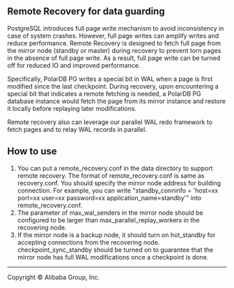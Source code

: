 
## Remote Recovery for data guarding

PostgreSQL introduces full page write mechanism to avoid inconsistency in case of
system crashes. However, full page writes can amplify writes and reduce performance.
Remote Recovery is designed to fetch full page from the mirror node (standby or master)
during recovery to prevent torn pages in the absence of full page write.
As a result, full page write can be turned off for reduced IO and improved performance.

Specifically, PolarDB PG writes a special bit in WAL when a page is first modified since
the last checkpoint. During recovery, upon encountering a special bit that indicates a 
remote fetching is needed, a PolarDB PG database instance would fetch the page from its mirror
instance and restore it locally before replaying later modifications.

Remote recovery also can leverage our parallel WAL redo framework to fetch pages and to relay WAL 
records in parallel.

## How to use
1. You can put a remote_recovery.conf in the data directory to support remote recovery.
   The format of remote_recovery.conf is same as recovery.conf.
   You should specify the mirror node address for building connection. For example, you 
   can write "standby_conninfo = 'host=xx port=xx user=xx password=xx     application_name=standby'" into remote_recovery.conf.
2. The parameter of max_wal_senders in the mirror node should be configured to be larger
   than max_parallel_replay_workers in the recovering node.
3. If the mirror node is a backup node, it should turn on hot_standby for accepting connections
   from the recovering node. checkpoint_sync_standby should be turned on to guarantee that the mirror node has full WAL modifications once a checkpoint is done.

___

Copyright © Alibaba Group, Inc.

